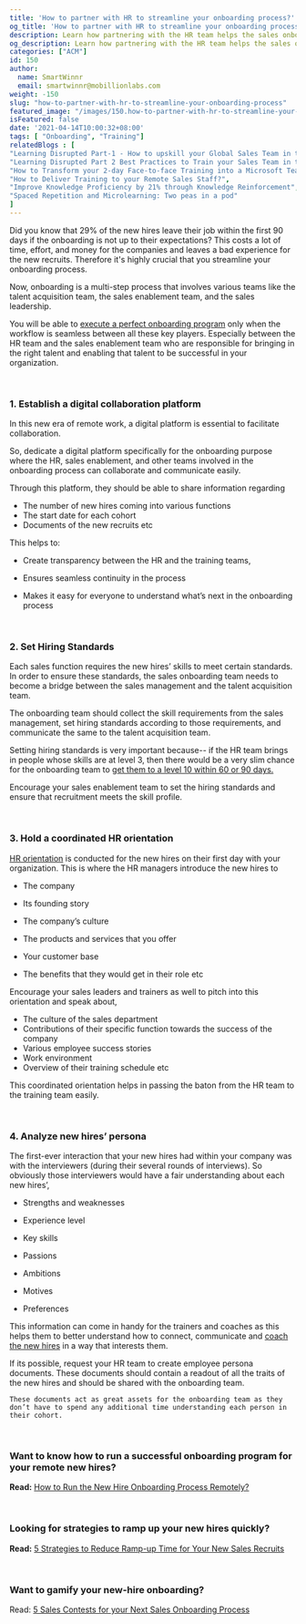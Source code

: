 ```yaml
---
title: 'How to partner with HR to streamline your onboarding process?'
og_title: 'How to partner with HR to streamline your onboarding process?'
description: Learn how partnering with the HR team helps the sales onboarding & training team to streamline the onboarding process
og_description: Learn how partnering with the HR team helps the sales onboarding & training team to streamline the onboarding process
categories: ["ACM"]
id: 150
author:
  name: SmartWinnr
  email: smartwinnr@mobillionlabs.com
weight: -150
slug: "how-to-partner-with-hr-to-streamline-your-onboarding-process"
featured_image: "/images/150.how-to-partner-with-hr-to-streamline-your-onboarding-process.png"
isFeatured: false
date: '2021-04-14T10:00:32+08:00'
tags: [ "Onboarding", "Training"]
relatedBlogs : [
"Learning Disrupted Part-1 - How to upskill your Global Sales Team in this Post Pandemic Virtual Environment",
"Learning Disrupted Part 2 Best Practices to Train your Sales Team in this Post-pandemic Virtual World",
"How to Transform your 2-day Face-to-face Training into a Microsoft Teams Virtual Training?",
"How to Deliver Training to your Remote Sales Staff?",
"Improve Knowledge Proficiency by 21% through Knowledge Reinforcement",
"Spaced Repetition and Microlearning: Two peas in a pod"
]
---
```



Did you know that 29% of the new hires leave their job within the first 90 days if the onboarding is not up to their expectations? This costs a lot of time, effort, and money for the companies and leaves a bad experience for the new recruits. Therefore it's highly crucial that you streamline your onboarding process.

  

Now, onboarding is a multi-step process that involves various teams like the talent acquisition team, the sales enablement team, and the sales leadership.

  
You will be able to [execute a perfect onboarding program](https://www.smartwinnr.com/post/how-to-run-the-new-hire-onboarding-process-remotely/) only when the workflow is seamless between all these key players. Especially between the HR team and the sales enablement team who are responsible for bringing in the right talent and enabling that talent to be successful in your organization.

<br>

### **1. Establish a digital collaboration platform**

In this new era of remote work, a digital platform is essential to facilitate collaboration. 

So, dedicate a digital platform specifically for the onboarding purpose where the HR, sales enablement, and other teams involved in the onboarding process can collaborate and communicate easily.

<div class="ml_special_div_blog ml-margin-bottom10">
  <div class="ml_special_div_blog_content ml-margin-top10 ml-margin-bottom10">
    <p>
    Through this platform, they should be able to share information regarding
    <ul>
      <li>The number of new hires coming into various functions</li>
      <li>The start date for each cohort</li>
      <li>Documents of the new recruits etc</li>
    </ul> 
</div>
</div>


This helps to:

-   Create transparency between the HR and the training teams,
    
-   Ensures seamless continuity in the process
    
-   Makes it easy for everyone to understand what’s next in the onboarding process

<br>

### **2. Set Hiring Standards**

Each sales function requires the new hires’ skills to meet certain standards. In order to ensure these standards, the sales onboarding team needs to become a bridge between the sales management and the talent acquisition team. 

The onboarding team should collect the skill requirements from the sales management, set hiring standards according to those requirements, and communicate the same to the talent acquisition team.


<div class="ml_special_div_blog ml-margin-bottom10">
  <div class="ml_special_div_blog_content ml-margin-top10 ml-margin-bottom10">
    <p>
    Setting hiring standards is very important because-- if the HR team brings in people whose skills are at level 3, then there would be a very slim chance for the onboarding team to <a href="https://www.smartwinnr.com/post/30-60-90-days-gamified-sales-training-plan/">get them to a level 10 within 60 or 90 days. </a>
    </p>
   </div>
</div> 


Encourage your sales enablement team to set the hiring standards and ensure that recruitment meets the skill profile.

<br>

### **3. Hold a coordinated HR orientation**


[HR orientation](https://www.smartwinnr.com/post/how-to-run-the-new-hire-onboarding-process-remotely/#virtual-first-day) is conducted for the new hires on their first day with your organization. This is where the HR managers introduce the new hires to

-   The company
    
-   Its founding story
    
-   The company’s culture
    
-   The products and services that you offer
    
-   Your customer base
    
-   The benefits that they would get in their role etc

<div class="ml_pro_tip ml-margin-bottom20">
Encourage your sales leaders and trainers as well to pitch into this orientation and speak about,
  <ul>
  <li>The culture of the sales department</li> 
  <li>Contributions of their specific function towards the success of the company</li>
  <li>Various employee success stories</li>
  <li>Work environment</li>
 <li> Overview of their training schedule etc </li>
 </ul> 

</div>


This coordinated orientation helps in passing the baton from the HR team to the training team easily.

<br>

### **4. Analyze new hires’ persona**
    

The first-ever interaction that your new hires had within your company was with the interviewers (during their several rounds of interviews). So obviously those interviewers would have a fair understanding about each new hires’,

-   Strengths and weaknesses
    
-   Experience level
    
-   Key skills
    
-   Passions
    
-   Ambitions
    
-   Motives
    
-   Preferences
    

  
This information can come in handy for the trainers and coaches as this helps them to better understand how to connect, communicate and [coach the new hires](https://www.smartwinnr.com/post/how-to-coach-your-salespeople-into-sales-champions/) in a way that interests them.

<div class="ml_special_div_blog ml-margin-bottom10">
  <div class="ml_special_div_blog_content ml-margin-top10 ml-margin-bottom10">
    <p>
    If its possible, request your HR team to create employee persona documents. These documents should contain a readout of all the traits of the new hires and should be shared with the onboarding team. 

    These documents act as great assets for the onboarding team as they don’t have to spend any additional time understanding each person in their cohort.
  </p>
 </div>
</div>  


<br>


### **Want to know how to run a successful onboarding program for your remote new hires?**

**Read:** [How to Run the New Hire Onboarding Process Remotely?](https://smartwinnr.com/post/how-to-run-the-new-hire-onboarding-process-remotely/)

<br>

<h3><b>Looking for strategies to ramp up your new hires quickly?</b></h3>

**Read:** [5 Strategies to Reduce Ramp-up Time for Your New Sales Recruits](https://smartwinnr.com/post/2016/09/reduce-ramp-up-time/)

<br>

### **Want to gamify your new-hire onboarding?**

Read: [5 Sales Contests for your Next Sales Onboarding Process](https://smartwinnr.com/post/5-sales-contests-for-your-next-sales-onboarding-process/)
